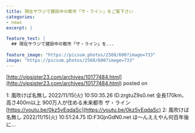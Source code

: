 ```yaml
---
title: 現在サウジで建設中の都市「ザ・ライン」をご覧下さい
categories:
- news
excerpt: |
  
feature_text: |
  ## 現在サウジで建設中の都市「ザ・ライン」を...
  
feature_image: "https://picsum.photos/2560/600?image=733"
image: "https://picsum.photos/2560/600?image=733"
---
```


[http://vipsister23.com/archives/10177484.html](http://vipsister23.com/archives/10177484.html)
posted on 

<!--more-->

1: 風吹けば名無し 2022/11/15(火) 10:50:35.26 ID:zrgtuZ9s0.net 全長170km、高さ400m以上 900万人が住める未来都市 ザ・ライン [https://youtu.be/0kz5vEqdaSc](https://youtu.be/0kz5vEqdaSc) 2: 風吹けば名無し 2022/11/15(火) 10:51:24.75 ID:F3GjnGdN0.net ほ～んええやん何百年後に...

